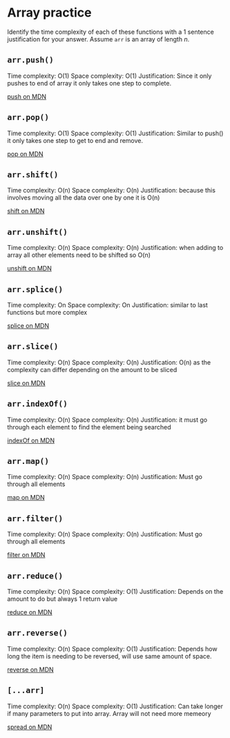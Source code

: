 # Array practice

Identify the time complexity of each of these functions with a 1 sentence
justification for your answer. Assume `arr` is an array of length _n_.

## `arr.push()`

Time complexity: O(1)
Space complexity: O(1)
Justification: Since it only pushes to end of array it only takes one step to complete.

[push on MDN][push]


## `arr.pop()`

Time complexity: O(1)
Space complexity: O(1)
Justification: Similar to push() it only takes one step to get to end and remove.

[pop on MDN][pop]

## `arr.shift()`

Time complexity: O(n)
Space complexity: O(n)
Justification: because this involves moving all the data over one by one it is O(n)

[shift on MDN][shift]

## `arr.unshift()`

Time complexity: O(n)
Space complexity: O(n)
Justification: when adding to array all other elements need to be shifted so O(n)

[unshift on MDN][unshift]

## `arr.splice()`

Time complexity: On
Space complexity: On
Justification: similar to last functions but more complex

[splice on MDN][splice]

## `arr.slice()`

Time complexity: O(n)
Space complexity: O(n)
Justification: O(n) as the complexity can differ depending on the amount to be sliced

[slice on MDN][slice]

## `arr.indexOf()`

Time complexity: O(n)
Space complexity: O(n)
Justification: it must go through each element to find the element being searched

[indexOf on MDN][indexOf]

## `arr.map()`

Time complexity: O(n)
Space complexity: O(n)
Justification: Must go through all elements

[map on MDN][map]

## `arr.filter()`

Time complexity: O(n)
Space complexity: O(n)
Justification: Must go through all elements

[filter on MDN][filter]

## `arr.reduce()`

Time complexity: O(n)
Space complexity: O(1)
Justification: Depends on the amount to do but always 1 return value

[reduce on MDN][reduce]

## `arr.reverse()`

Time complexity: O(n)
Space complexity: O(1)
Justification: Depends how long the item is needing to be reversed, will use same amount of space.

[reverse on MDN][reverse]

## `[...arr]`

Time complexity: O(n)
Space complexity: O(1)
Justification: Can take longer if many parameters to put into array. Array will not need more memeory 

[spread on MDN][spread]

[push]:https://developer.mozilla.org/en-US/docs/Web/JavaScript/Reference/Global_Objects/Array/push
[pop]:https://developer.mozilla.org/en-US/docs/Web/JavaScript/Reference/Global_Objects/Array/pop
[shift]:https://developer.mozilla.org/en-US/docs/Web/JavaScript/Reference/Global_Objects/Array/shift
[unshift]:https://developer.mozilla.org/en-US/docs/Web/JavaScript/Reference/Global_Objects/Array/unshift
[splice]:https://developer.mozilla.org/en-US/docs/Web/JavaScript/Reference/Global_Objects/Array/splice
[slice]:https://developer.mozilla.org/en-US/docs/Web/JavaScript/Reference/Global_Objects/Array/slice
[indexOf]:https://developer.mozilla.org/en-US/docs/Web/JavaScript/Reference/Global_Objects/Array/indexOf
[map]:https://developer.mozilla.org/en-US/docs/Web/JavaScript/Reference/Global_Objects/Array/map
[filter]:https://developer.mozilla.org/en-US/docs/Web/JavaScript/Reference/Global_Objects/Array/filter
[reduce]:https://developer.mozilla.org/en-US/docs/Web/JavaScript/Reference/Global_Objects/Array/reduce
[reverse]:https://developer.mozilla.org/en-US/docs/Web/JavaScript/Reference/Global_Objects/Array/reverse
[spread]:https://developer.mozilla.org/en-US/docs/Web/JavaScript/Reference/Operators/Spread_syntax
